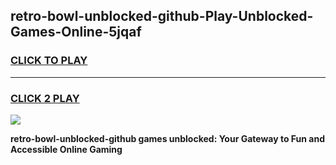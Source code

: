 
## retro-bowl-unblocked-github-Play-Unblocked-Games-Online-5jqaf
<h3>
<a href="https://premium76.site?title=retro-bowl-unblocked-github&ref=25A">CLICK TO PLAY</a></h3>
<hr>

<h3>
<a href="https://premium76.site?title=retro-bowl-unblocked-github&ref=25A">CLICK 2 PLAY</a>
  
</h3>

<a href="https://premium76.site?title=retro-bowl-unblocked-github&ref=25A"><img src="https://clearcache.store/games.png"></a>


**retro-bowl-unblocked-github games unblocked: Your Gateway to Fun and Accessible Online Gaming**
